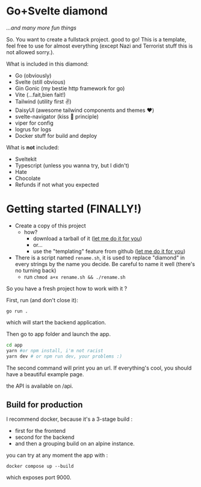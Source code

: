 # Go+Svelte diamond

_...and many more fun things_

So. You want to create a fullstack project. good to go!
This is a template, feel free to use for almost everything (except Nazi and Terrorist stuff this is not allowed sorry.).

What is included in this diamond:

- Go (obviously)
- Svelte (still obvious)
- Gin Gonic (my bestie http framework for go)
- Vite (...fait,bien fait!)
- Tailwind (utility first ✌️)
- DaisyUI (awesome tailwind components and themes ❤️)
- svelte-navigator (kiss 💋 principle)
- viper for config
- logrus for logs
- Docker stuff for build and deploy

What is **not** included: 
- Sveltekit
- Typescript (unless you wanna try, but I didn't)
- Hate
- Chocolate
- Refunds if not what you expected

# Getting started (FINALLY!)

- Create a copy of this project
  - how?
    - download a tarball of it ([let me do it for you](https://github.com/decima/svelte-go-diamond/archive/refs/heads/main.zip))
    - or...
    - use the "templating" feature from github ([let me do it for you](https://github.com/decima/svelte-go-diamond/generate))
- There is a script named `rename.sh`, it is used to replace "diamond" in every strings by the name you decide. Be careful to name it well (there's no turning back)
  - run `chmod a+x rename.sh && ./rename.sh`

So you have a fresh project how to work with it ? 

First, run (and don't close it):
```
go run .
```
which will start the backend application.

Then go to app folder and launch the app.

```bash
cd app
yarn #or npm install, i'm not racist
yarn dev # or npm run dev, your problems :) 
```
The second command will print you an url. 
If everything's cool, you should have a beautiful example page.

the API is available on /api. 

## Build for production

I recommend docker, because it's a 3-stage build : 
- first for the frontend
- second for the backend
- and then a grouping build on an alpine instance.

you can try at any moment the app with : 
```
docker compose up --build
```
which exposes port 9000. 